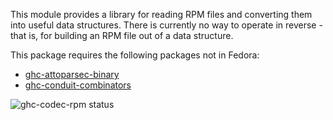 This module provides a library for reading RPM files and converting them into
useful data structures. There is currently no way to operate in reverse - that
is, for building an RPM file out of a data structure.

This package requires the following packages not in Fedora:

* [ghc-attoparsec-binary](../ghc-attoparsec-binary)
* [ghc-conduit-combinators](../ghc-conduit-combinators)

![ghc-codec-rpm status](https://copr.fedorainfracloud.org/coprs/g/weldr/bdcs-haskell-deps/package/ghc-codec-rpm/status_image/last_build.png)
